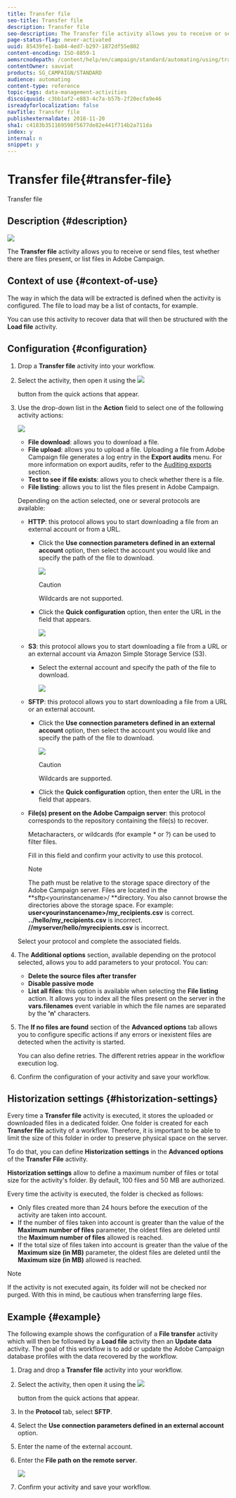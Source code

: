```yaml
---
title: Transfer file
seo-title: Transfer file
description: Transfer file
seo-description: The Transfer file activity allows you to receive or send files, test whether there are files present, or list files in Adobe Campaign.
page-status-flag: never-activated
uuid: 85439fe1-ba84-4ed7-b297-1872df55e802
content-encoding: ISO-8859-1
aemsrcnodepath: /content/help/en/campaign/standard/automating/using/transfer-file
contentOwner: sauviat
products: SG_CAMPAIGN/STANDARD
audience: automating
content-type: reference
topic-tags: data-management-activities
discoiquuid: c3bb1af2-e883-4c7a-b57b-2f20ecfa9e46
isreadyforlocalization: false
navTitle: Transfer file
publishexternaldate: 2018-11-20
sha1: c4183b351169598f5677de82e441f714b2a711da
index: y
internal: n
snippet: y
---
```


# Transfer file{#transfer-file}

Transfer file

## Description {#description}

![](assets/file_transfer.png)

The **Transfer file** activity allows you to receive or send files, test whether there are files present, or list files in Adobe Campaign.

## Context of use {#context-of-use}

The way in which the data will be extracted is defined when the activity is configured. The file to load may be a list of contacts, for example.

You can use this activity to recover data that will then be structured with the **Load file** activity.

## Configuration {#configuration}

1. Drop a **Transfer file** activity into your workflow.
1. Select the activity, then open it using the  ![](assets/edit_darkgrey-24px.png)

   button from the quick actions that appear.
1. Use the drop-down list in the **Action** field to select one of the following activity actions:

   ![](assets/wkf_file_transfer_01.png)

    * **File download**: allows you to download a file.
    * **File upload**: allows you to upload a file. Uploading a file from Adobe Campaign file generates a log entry in the **Export audits** menu. For more information on export audits, refer to the [Auditing exports](../../administration/using/auditing-export-logs.md) section.
    * **Test to see if file exists**: allows you to check whether there is a file.
    * **File listing**: allows you to list the files present in Adobe Campaign.

   Depending on the action selected, one or several protocols are available:

    * **HTTP**: this protocol allows you to start downloading a file from an external account or from a URL.

        * Click the **Use connection parameters defined in an external account** option, then select the account you would like and specify the path of the file to download.
        
          ![](assets/wkf_file_transfer_03.png)

          >[!CAUTION]
          >
          >Wildcards are not supported.

        * Click the **Quick configuration** option, then enter the URL in the field that appears.
        
          ![](assets/wkf_file_transfer_04.png)

    * **S3**: this protocol allows you to start downloading a file from a URL or an external account via Amazon Simple Storage Service (S3).

        * Select the external account and specify the path of the file to download.
        
          ![](assets/wkf_file_transfer_08.png)

    * **SFTP**: this protocol allows you to start downloading a file from a URL or an external account.

        * Click the **Use connection parameters defined in an external account** option, then select the account you would like and specify the path of the file to download.
        
          ![](assets/wkf_file_transfer_07.png)

          >[!CAUTION]
          >
          >Wildcards are supported.

        * Click the **Quick configuration** option, then enter the URL in the field that appears.

    * **File(s) present on the Adobe Campaign server**: this protocol corresponds to the repository containing the file(s) to recover.

      Metacharacters, or wildcards (for example &#42; or ?) can be used to filter files.

      Fill in this field and confirm your activity to use this protocol.

      >[!NOTE]
      >
      >The path must be relative to the storage space directory of the Adobe Campaign server. Files are located in the **sftp&lt;yourinstancename&gt;/ **directory. You also cannot browse the directories above the storage space. For example: **user&lt;yourinstancename>/my_recipients.csv** is correct. **../hello/my_recipients.csv** is incorrect. **//myserver/hello/myrecipients.csv** is incorrect.

   Select your protocol and complete the associated fields.

1. The **Additional options** section, available depending on the protocol selected, allows you to add parameters to your protocol. You can:

    * **Delete the source files after transfer**
    * **Disable passive mode**
    * **List all files**: this option is available when selecting the **File listing** action. It allows you to index all the files present on the server in the **vars.filenames** event variable in which the file names are separated by the **'n'** characters.

1. The **If no files are found** section of the **Advanced options** tab allows you to configure specific actions if any errors or inexistent files are detected when the activity is started.

   You can also define retries. The different retries appear in the workflow execution log.

1. Confirm the configuration of your activity and save your workflow.

## Historization settings {#historization-settings}

Every time a **Transfer file** activity is executed, it stores the uploaded or downloaded files in a dedicated folder. One folder is created for each **Transfer file** activity of a workflow. Therefore, it is important to be able to limit the size of this folder in order to preserve physical space on the server.

To do that, you can define **Historization settings** in the **Advanced options** of the **Transfer File** activity.

**Historization settings** allow to define a maximum number of files or total size for the activity's folder. By default, 100 files and 50 MB are authorized.

Every time the activity is executed, the folder is checked as follows:

* Only files created more than 24 hours before the execution of the activity are taken into account.
* If the number of files taken into account is greater than the value of the **Maximum number of files** parameter, the oldest files are deleted until the **Maximum number of files** allowed is reached.
* If the total size of files taken into account is greater than the value of the **Maximum size (in MB)** parameter, the oldest files are deleted until the **Maximum size (in MB)** allowed is reached.

>[!NOTE]
>
>If the activity is not executed again, its folder will not be checked nor purged. With this in mind, be cautious when transferring large files.

## Example {#example}

The following example shows the configuration of a **File transfer** activity which will then be followed by a **Load file** activity then an **Update data** activity. The goal of this workflow is to add or update the Adobe Campaign database profiles with the data recovered by the workflow.

1. Drag and drop a **Transfer file** activity into your workflow.
1. Select the activity, then open it using the  ![](assets/edit_darkgrey-24px.png)

   button from the quick actions that appear.
1. In the **Protocol** tab, select **SFTP**.
1. Select the **Use connection parameters defined in an external account** option.
1. Enter the name of the external account.
1. Enter the **File path on the remote server**.

   ![](assets/wkf_file_transfer_07.png)

1. Confirm your activity and save your workflow.

